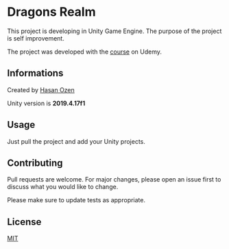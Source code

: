 # Dragons Realm

This project is developing in Unity Game Engine. The purpose of the project is self improvement. 

The project was developed with the [course](https://www.udemy.com/course/unityrpg) on Udemy.

## Informations

Created by [Hasan Ozen](https://github.com/hasanozen)

Unity version is **2019.4.17f1**

## Usage

Just pull the project and add your Unity projects.

## Contributing
Pull requests are welcome. For major changes, please open an issue first to discuss what you would like to change.

Please make sure to update tests as appropriate.

## License
[MIT](https://choosealicense.com/licenses/mit/)